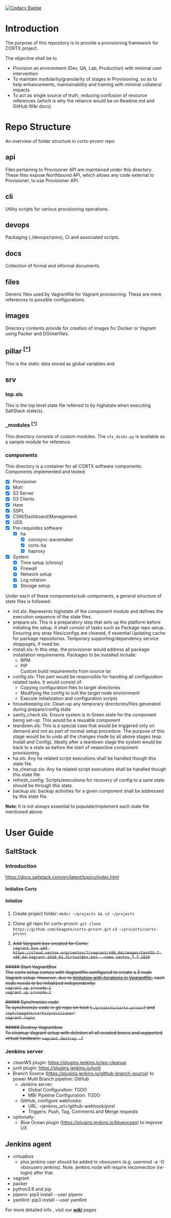 [![Codacy Badge](https://app.codacy.com/project/badge/Grade/f2ba64dc5ca7475d8833f0a3231bb940)](https://www.codacy.com?utm_source=github.com&amp;utm_medium=referral&amp;utm_content=Seagate/cortx-prvsnr&amp;utm_campaign=Badge_Grade)

# Introduction
The purpose of this repository is to provide a provisioning framework for CORTX project.

The objective shall be to
*  Provision an environment (Dev, QA, Lab, Production) with minimal user intervention
*  To maintain modularity/granularity of stages in Provisioning, so as to help enhancements, maintainability and training with minimal collateral impacts
*  To act as single source of truth, reducing confusion of resource references (which is why the reliance would be on Readme.md and GitHub Wiki docs)

# Repo Structure
An overview of folder structure in cortx-prvsnr repo

## api
Files pertaining to Provisioner API are maintained under this directory. These files expose Northbound API, which allows any code external to Provisioner, to use Provisioner API.

## cli
Utility scripts for various provisioning operations.

## devops
Packaging (./devops/rpms), CI and associated scripts.

## docs
Collection of formal and informal documents

## files
Generic files used by Vagrantfile for Vagrant provisioning. These are mere references to possible configurations.

## images
Directory contents provide for creation of images for Docker or Vagrant using Packer and DOckerfiles.

## pillar <sup>[[*](https://docs.saltstack.com/en/latest/topics/pillar/index.html)]</sup>
This is the static data stored as global variables and

## srv
### top.sls
This is the top level state file referred to by highstate when executing SaltStack state(s).

### _modules <sup>[[*](https://docs.saltstack.com/en/latest/ref/states/writing.html#using-custom-state-modules)]</sup>
This directory consists of custom modules.
The `stx_disks.py` is available as a sample module for reference.

### components
This directory is a container for all CORTX software components.
Components implemented and tested:
* [x] Provisioner
* [x] Motr
* [x] S3 Server
* [x] S3 Clients
* [x] Hare
* [x] SSPL
* [x] CSM/Dashboard/Management
* [x] UDS
* [x] Pre-requisites software
  * [x] ha
    * [x] corosync-pacemaker
    * [x] cortx-ha
    * [x] haproxy
* [x] System
  * [x] Time setup (chrony)
  * [x] Firewall
  * [x] Network setup
  * [x] Log rotation
  * [x] Storage setup

Under each of these components/sub-components, a general structure of state files is followed:
* init.sls: Represents highstate of the component module and defines the execution sequence of the state files.
* prepare.sls: This is a preparatory step that sets up the platform before initiating the setup. It shall consist of tasks such as Package repo setup.  
Ensuring any stray files/configs are cleaned, if essential Updating cache for package repositories. Temporary supporting/dependency service stoppages, if need be.
* install.sls: In this step, the provisioner would address all package installation requirements. Packages to be installed include:  
  * RPM  
  * PIP  
Custom build requirements from source tar
* config.sls: This part would be responsible for handling all configuration related tasks. It would consist of:  
  * Copying configuration files to target directories  
  * Modifying the config to suit the target node environment  
  * Execute initialization and configuration scripts  
* housekeeping.sls: Clean-up any temporary directories/files generated during prepare/config state  
* sanity_check.sls: Ensure system is in Green state for the component being set-up. This would be a reusable component  
* teardown.sls: This is a special case that would be triggered only on demand and not as part of normal setup procedure. The purpose of this stage would be to undo all the changes made by all above stages (esp. Install and Config). Ideally after a teardown stage the system would be back to a state as before the start of respective component provisioning.  
* ha.sls: Any ha related script executions shall be handled though this state file.  
* ha_cleanup.sls: Any ha related script executions shall be handled though this state file.  
* refresh_config: Scripts/executions for recovery of config to a sane state should be through this state. 
* backup.sls: backup activities for a given component shall be addressed by this state file.

**Note**: It is not always essential to populate/implement each state file mentioned above.

# User Guide
## SaltStack
### Introduction
https://docs.saltstack.com/en/latest/topics/index.html

#### Initialize Cortx
##### Initalize
1.  Create project folder:
`mkdir ~/projects && cd ~/projects`

1. Clone git repo for cortx-prvsnr:
`git clone https://github.com/Seagate/cortx-prvsnr.git`
`cd ~/projects/cortx-prvsnr`

1. ~~Add Vargrant box created for Cortx:~~  
~~`vagrant box add https://cloud.centos.org/centos/7/vagrant/x86_64/images/CentOS-7-x86_64-Vagrant-1910_01.VirtualBox.box --name centos_7.7.1910`~~

~~##### Start VagrantBox~~  
~~The cortx setup comes with Vagrantfile configured to create a 2 node Vagrant setup. However, due to [limitation with iterations in Vagrantfile](https://www.vagrantup.com/docs/vagrantfile/tips.html), each node needs to be initialized independently:~~  
~~`vagrant up srvnode-1`~~  
~~`vagrant up srvnode-2`~~  

~~##### Synchronize code~~  
~~To synchronize code in git repo on host (`~/projects/cortx-prvsnr`) and `/opt/seagate/cortx/provisioner`:~~  
~~`vagrant rsync`~~  

~~##### Destroy Vagrantbox~~  
~~To cleanup Vagrant setup with deletion of all created boxes and supported virtual hardware:
`vagrant destroy -f`~~  


### Jenkins server
- cleanWS plugin: https://plugins.jenkins.io/ws-cleanup
- junit plugin: https://plugins.jenkins.io/junit
- Branch Source (https://plugins.jenkins.io/github-branch-source) to power Multi Branch pipeline: GitHub
  - Jenkins server:
    - Global Configuration: TODO
    - MBr Pipeline Configuration: TODO
  - GitHub, configure webhooks:
    - URL: <jenkins_url>/github-webhook/post
    - Triggers: Push, Tag, Comments and Merge requests
- optionally:
  - Blue Ocean plugin (https://plugins.jenkins.io/blueocean) to improve UX

## Jenkins agent
- virtualbox
  - plus jenkins user should be added to vboxusers (e.g. usermod -a -G vboxusers jenkins). Note. jenkins node will require reconnection (re-login) after that.
- vagrant
- packer
- python3.6 and pip
- pipenv: pip3 install --user pipenv
- yamllint: pip3 install --user yamllint


For more detailed info , visit our ***[wiki](https://github.com/Seagate/cortx-prvsnr/wiki)*** pages
